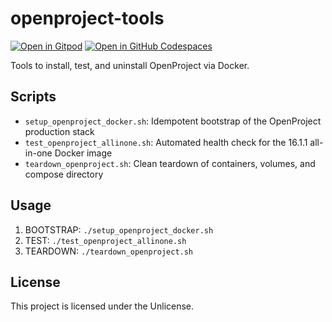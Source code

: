 # openproject-tools

[![Open in Gitpod](https://gitpod.io/button/open-in-gitpod.svg)](https://gitpod.io/#https://github.com/Konard/openproject-tools)
[![Open in GitHub Codespaces](https://github.com/codespaces/badge.svg)](https://github.com/codespaces/new?repo=Konard/openproject-tools)

Tools to install, test, and uninstall OpenProject via Docker.

## Scripts

- `setup_openproject_docker.sh`: Idempotent bootstrap of the OpenProject production stack
- `test_openproject_allinone.sh`: Automated health check for the 16.1.1 all-in-one Docker image
- `teardown_openproject.sh`: Clean teardown of containers, volumes, and compose directory

## Usage

1. BOOTSTRAP: `./setup_openproject_docker.sh`
2. TEST: `./test_openproject_allinone.sh`
3. TEARDOWN: `./teardown_openproject.sh`

## License

This project is licensed under the Unlicense.

